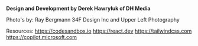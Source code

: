 **Design and Development by Derek Hawryluk of DH Media**

Photo's by:
Ray Bergmann
34F Design Inc and Upper Left Photography

Resources:
https://codesandbox.io
https://react.dev
https://tailwindcss.com
https://copilot.microsoft.com
